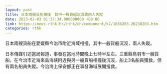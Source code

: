 ```yaml
---
layout: post
title: 日本兩艘貨船相撞　其中一艘貨船沉沒致兩人失蹤
date: 2023-02-03 01:37:34.000000000 +08:00
link: https://news.rthk.hk/rthk/ch/component/k2/1686283-20230203.htm
categories: rthk
---
```


日本兩艘貨船在愛媛縣今治市附近海域相撞，其中一艘貨船沉沒，兩人失蹤。

日本傳媒引述當局報道，事發在當地時間晚上七時半左右。三重縣鳥羽市一艘貨船，在今治市近海來島海峽附近與另一艘貨船相撞後沉沒，船上3名船員獲救，但有兩名船員失蹤。今治海上保安部正在事發海域展開搜救。
